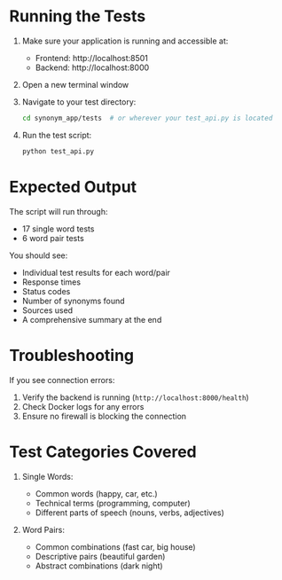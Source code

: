 # Running the Tests

1. Make sure your application is running and accessible at:
   - Frontend: http://localhost:8501
   - Backend: http://localhost:8000

2. Open a new terminal window

3. Navigate to your test directory:
   ```bash
   cd synonym_app/tests  # or wherever your test_api.py is located
   ```

4. Run the test script:
   ```bash
   python test_api.py
   ```

# Expected Output
The script will run through:
- 17 single word tests
- 6 word pair tests

You should see:
- Individual test results for each word/pair
- Response times
- Status codes
- Number of synonyms found
- Sources used
- A comprehensive summary at the end

# Troubleshooting
If you see connection errors:
1. Verify the backend is running (`http://localhost:8000/health`)
2. Check Docker logs for any errors
3. Ensure no firewall is blocking the connection

# Test Categories Covered
1. Single Words:
   - Common words (happy, car, etc.)
   - Technical terms (programming, computer)
   - Different parts of speech (nouns, verbs, adjectives)

2. Word Pairs:
   - Common combinations (fast car, big house)
   - Descriptive pairs (beautiful garden)
   - Abstract combinations (dark night)